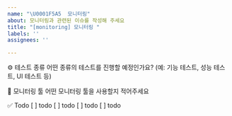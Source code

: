 ```yaml
---
name: "\U0001F5A5️  모니터링"
about: 모니터링과 관련된 이슈를 작성해 주세요
title: "[monitoring] 모니터링 "
labels: ''
assignees: ''

---
```


⚙️ 테스트 종류
어떤 종류의 테스트를 진행할 예정인가요? (예: 기능 테스트, 성능 테스트, UI 테스트 등)

🎯 모니터링 툴
어떤 모니터링 툴을 사용할지 적어주세요

✅ Todo
[ ] todo
[ ] todo
[ ] todo
[ ] todo
